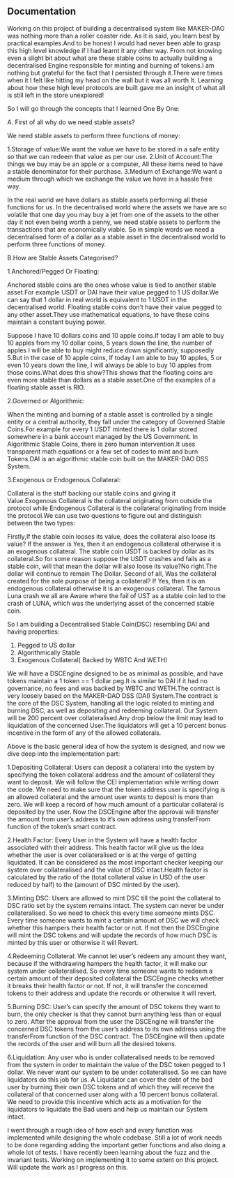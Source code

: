 ## Documentation

Working on this project of building a decentralised system like MAKER-DAO was nothing more than a roller coaster ride. As it is said, you learn best by practical examples.And to be honest I would had never been able to grasp this high level knowledge if I had learnt it any other way. From not knowing even a slight bit about what are these stable coins to  actually building a decentralised Engine responsible for minting and burning of tokens.I am nothing but grateful for the fact that I persisted through it.There were times when it I felt like hitting my head on the wall but it was all worth It. Learning about how these high level protocols are built gave me an insight of what all is still left in the store unexplored!

So I will go through the concepts that I learned One By One:

A. First of all why do we need stable assets?

We need stable assets to perform three functions of money:

1.Storage of value:We want the value we have to be stored in a safe entity so that we can redeem that value as per our use.
2.Unit of Account:The things we buy may be an apple or a computer, All these items need to have a stable denominator for their purchase.
3.Medium of Exchange:We want a medium through which we exchange the value we have in a hassle free way.

In the real world we have dollars as stable assets performing all these functions for us.
In the decentralised world where the assets we have are so volatile that one day you may buy a jet from one of the assets to the other day it not even being worth a penny, we need stable assets to perform the transactions that are economically viable.
So in simple words we need a decentralised form of a dollar as a stable asset in the decentralised world to perform three functions of money.

B.How are Stable Assets Categorised?

1.Anchored/Pegged Or Floating:

Anchored stable coins are the ones whose value is tied to another stable asset.For example USDT or DAI have their value pegged to 1 US dollar.We can say that 1 dollar in real world is equivalent to 1 USDT in the decentralised world.
Floating stable coins don’t have their value pegged to any other asset.They use mathematical equations, to have these coins maintain a constant buying power.

Suppose I have 10 dollars coins and 10 apple coins.If today I am able to buy 10 apples from my 10 dollar coins, 5 years down the line, the number of apples I will be able to buy might reduce down significantly, supposedly 5.But in the case of 10 apple coins, If today I am able to buy 10 apples, 5 or even 10 years down the line, I will always be able to buy 10 apples from those coins.What does this show?This shows that the floating coins are even more stable than dollars as a stable asset.One of the examples of a floating stable asset is RIO.

2.Governed or Algorithmic:

When the minting and burning of a stable asset is controlled by a single entity or a central authority, they fall under the category of Governed Stable Coins.For example for every 1 USDT minted there is 1 dollar stored somewhere in a bank account managed by the US Government.
In Algorithmic Stable Coins, there is zero human intervention.It uses transparent math equations or a few set of codes to mint and burn Tokens.DAI is an algorithmic stable coin built on the MAKER-DAO DSS System.

3.Exogenous or Endogenous Collateral:

Collateral is the stuff backing our stable coins and giving it Value.Exogenous Collateral is the collateral originating from outside the protocol while Endogenous Collateral is the collateral originating from inside the protocol.We can use two questions to figure out and distinguish between the two types:

Firstly,If the stable coin looses its value, does the collateral also loose its value?
If the answer is Yes, then it an endogenous collateral otherwise it is an exogenous collateral.
The stable coin USDT is backed by dollar as its collateral.So for some reason suppose the USDT crashes and fails as a stable coin, will that mean the dollar will also loose its value?No right.The dollar will continue to remain The Dollar.
Second of all, Was the collateral created for the sole purpose of being a collateral?
If Yes, then it is an endogenous collateral otherwise it is an exogenous collateral.
The famous Luna crash we all are Aware where the fail of UST as a stable coin led to the crash of LUNA, which was the underlying asset of the concerned stable coin.

So I am building a Decentralised Stable Coin(DSC) resembling DAI and having properties:
1. Pegged to US dollar
2. Algorithmically Stable
3. Exogenous Collateral( Backed by WBTC And WETH)

We will have a DSCEngine designed to be as minimal as possible, and have tokens maintain a 1 token == 1 dollar peg.It is similar to DAI if it had no governance, no fees and was backed by WBTC and WETH.The contract is very loosely based on the MAKER-DAO DSS (DAI) System.The contract is the core of the DSC System, handling all the logic related to minting and burning DSC, as well as depositing and redeeming collateral. Our System will be 200 percent over collateralised.Any drop below the limit may lead to liquidation of the concerned User.The liquidators will get a 10 percent bonus incentive in the form of any of the allowed collaterals.

Above is the basic general idea of how the system is designed, and now we dive deep into the implementation part:

1.Depositing Collateral: 
Users can deposit a collateral into the system by specifying the token collateral address and the amount of collateral they want to deposit. We will follow the CEI implementation while writing down the code. We need to make sure that the token address user is specifying is an allowed collateral and the amount user wants to deposit is more than zero. We will keep a record of how much amount of a particular collateral is deposited by the user. Now the DSCEngine after the approval will transfer the amount from user’s address to it’s own address using transferFrom function of the token’s smart contract. 

2.Health Factor: 
Every User in the System will have a health factor associated with their address. This health factor will give us the idea whether the user is over collateralised or is at the verge of getting liquidated. It can be considered as the most important checker keeping our system over collateralised and the value of DSC intact.Health factor is calculated by the ratio of the (total collateral value in USD of the user reduced by half) to the (amount of DSC minted by the user).

3.Minting DSC:
Users are allowed to mint DSC till the point the collateral to DSC ratio set by the system remains intact. The system can never be under collateralised. So we need to check this every time someone mints DSC. Every time someone wants to mint a certain amount of DSC we will check whether this hampers their health factor or not. If not then the DSCEngine will mint the DSC tokens and will update the records of how much DSC is minted by this user  or otherwise it will Revert.

4.Redeeming Collateral:
We cannot let user’s redeem any amount they want, because if the withdrawing hampers the health factor, it will make our system under collateralised. So every time someone wants to redeem a certain amount of their deposited collateral the DSCEngine checks whether it breaks their health factor or not. If not, it will transfer the concerned tokens to their address and update the records or otherwise it will revert.

5.Burning DSC:
User’s can specify the amount of DSC tokens they want to burn, the only checker is that they cannot burn anything less than or equal to zero. After the approval from the user the DSCEngine will transfer the concerned DSC tokens from the user’s address to its own address using the transferFrom function of the DSC contract. The DSCEngine will then update the records of the user and will burn all the desired tokens.

6.Liquidation:
Any user who is under collateralised needs to be removed from the system in order to maintain the value of the DSC token pegged to 1 dollar. We never want our system to be under collateralised. So we can have liquidators do this job for us. A Liquidator can cover the debt of the bad user by burning their own DSC tokens and of which they will receive the collateral of that concerned user along with a 10 percent bonus collateral. We need to provide this incentive which acts as a motivation for the liquidators to liquidate the Bad users and help us maintain our System intact.

I went through a rough idea of how each and every function was implemented while designing the whole codebase. Still a lot of work needs to be done regarding adding the important getter functions and also doing a whole lot of tests. I have recently been learning about the fuzz and the invariant tests. Working on implementing it to some extent on this project. Will update the work as I progress on this.


